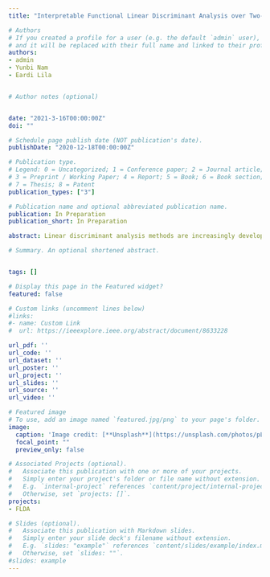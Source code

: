```yaml
---
title: "Interpretable Functional Linear Discriminant Analysis over Two-Dimensional Manifolds"

# Authors
# If you created a profile for a user (e.g. the default `admin` user), write the username (folder name) here 
# and it will be replaced with their full name and linked to their profile.
authors:
- admin
- Yunbi Nam
- Eardi Lila


# Author notes (optional)


date: "2021-3-16T00:00:00Z"
doi: ""

# Schedule page publish date (NOT publication's date).
publishDate: "2020-12-18T00:00:00Z"

# Publication type.
# Legend: 0 = Uncategorized; 1 = Conference paper; 2 = Journal article;
# 3 = Preprint / Working Paper; 4 = Report; 5 = Book; 6 = Book section;
# 7 = Thesis; 8 = Patent
publication_types: ["3"]

# Publication name and optional abbreviated publication name.
publication: In Preparation
publication_short: In Preparation

abstract: Linear discriminant analysis methods are increasingly developed and used for classification tasks. However, many existing algorithms cannot incorporate complex information about the structure of the data into the model, especially for neuroimaging. In this paper, we introduce a novel Functional Linear Discriminant Analysis to deal with functional data located over a two dimensional manifold. To involve roughness in the model, we introduce the Laplace–Beltrami penalty coherent with the geodesic distance over the manifold and generalize this surface-constrained penalty from the previous regression setting to this classification approach. The model can be used for functional samples evaluated in different grids of points and applied for any manifold topology. We use finite element analysis to approximate the manifold and propose an iterative optimization algorithm to estimate the solution. We test our algorithm on simulated data sets where the shape is a brainstem template and compare it with the pre-smoothing approach. The results demonstrate that our method can be effective when we have functional data from topological manifolds.

# Summary. An optional shortened abstract.


tags: []

# Display this page in the Featured widget?
featured: false

# Custom links (uncomment lines below)
#links:
#- name: Custom Link
#  url: https://ieeexplore.ieee.org/abstract/document/8633228

url_pdf: ''
url_code: ''
url_dataset: ''
url_poster: ''
url_project: ''
url_slides: ''
url_source: ''
url_video: ''

# Featured image
# To use, add an image named `featured.jpg/png` to your page's folder. 
image:
  caption: 'Image credit: [**Unsplash**](https://unsplash.com/photos/pLCdAaMFLTE)'
  focal_point: ""
  preview_only: false

# Associated Projects (optional).
#   Associate this publication with one or more of your projects.
#   Simply enter your project's folder or file name without extension.
#   E.g. `internal-project` references `content/project/internal-project/index.md`.
#   Otherwise, set `projects: []`.
projects:
- FLDA

# Slides (optional).
#   Associate this publication with Markdown slides.
#   Simply enter your slide deck's filename without extension.
#   E.g. `slides: "example"` references `content/slides/example/index.md`.
#   Otherwise, set `slides: ""`.
#slides: example
---
```


